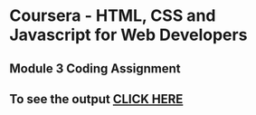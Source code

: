 # Coursera - HTML, CSS and Javascript for Web Developers

## Module 3 Coding Assignment
## To see the output [CLICK HERE](https://rejonehridoy.github.io/coursera-html-css-javascript/module3-solution/)
